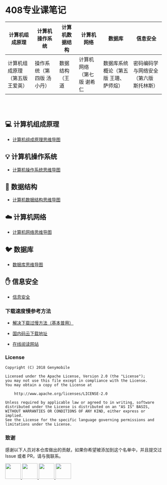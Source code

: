 # 408专业课笔记



| 计算机组成原理| 计算机操作系统 | 计算机数据结构 | 计算机网络| 数据库|信息安全|
| --- | --- | --- | --- | --- | --- |
| 计算机组成原理（第五版 王爱英）|操作系统（第四版 汤小丹）| 数据结构（王道| 计算机网络（第七版 谢希仁 |数据库系统概论（第五版 王珊、萨师煊）| 密码编码学与网络安全（第六版 斯托林斯）|

<br>

<br>

## :computer: 计算机组成原理

- [计算机组成原理思维导图](https://github.com/SSHeRun/CS-Xmind-Note/blob/master/%E8%AE%A1%E7%AE%97%E6%9C%BA%E7%BB%84%E6%88%90%E5%8E%9F%E7%90%86/%E8%AE%A1%E7%AE%97%E6%9C%BA%E7%BB%84%E6%88%90.md)

## :bulb: 计算机操作系统

- [计算机操作系统思维导图](https://github.com/SSHeRun/CS-Xmind-Note/blob/master/%E6%93%8D%E4%BD%9C%E7%B3%BB%E7%BB%9F/%E8%AE%A1%E7%AE%97%E6%9C%BA%E6%93%8D%E4%BD%9C%E7%B3%BB%E7%BB%9F.md)

## :book: 数据结构

- [计算机数据结构思维导图](https://github.com/SSHeRun/CS-Xmind-Note/blob/master/%E6%95%B0%E6%8D%AE%E7%BB%93%E6%9E%84/%E6%95%B0%E6%8D%AE%E7%BB%93%E6%9E%84.md)

## :cloud: 计算机网络 

- [计算机网络思维导图](https://github.com/SSHeRun/CS-Xmind-Note/blob/master/%E8%AE%A1%E7%AE%97%E6%9C%BA%E7%BD%91%E7%BB%9C/README.md)


## :bird: 数据库

- [数据库思维导图](https://github.com/SSHeRun/CS-Xmind-Note/blob/master/%E6%95%B0%E6%8D%AE%E5%BA%93/%E6%95%B0%E6%8D%AE%E5%BA%93.md)

## :hand: 信息安全

- [信息安全](https://github.com/SSHeRun/CS-Xmind-Note/blob/master/%E4%BF%A1%E6%81%AF%E5%AE%89%E5%85%A8/README.md)

### 下载速度慢参考方法
- [解决下载过慢方法（基本普用）](https://blog.csdn.net/Caoyang_He/article/details/104585636)

- [国内码云下载地址](https://gitee.com/ShengSanYi/CS-Xmind-Note)

- [在线阅读网站](http://csnote.fishercloud.tech/)

### License

    Copyright (C) 2018 Genymobile
    
    Licensed under the Apache License, Version 2.0 (the "License");
    you may not use this file except in compliance with the License.
    You may obtain a copy of the License at
    
        http://www.apache.org/licenses/LICENSE-2.0
    
    Unless required by applicable law or agreed to in writing, software
    distributed under the License is distributed on an "AS IS" BASIS,
    WITHOUT WARRANTIES OR CONDITIONS OF ANY KIND, either express or implied.
    See the License for the specific language governing permissions and
    limitations under the License.


### 致谢

感谢以下人员对本仓库做出的贡献，如果你希望被添加到这个名单中，并且提交过 Issue 或者 PR，请与我联系。

<a href="https://github.com/MrXsc">
    <img src="https://avatars3.githubusercontent.com/u/34473538?s=400&u=2c064c9bb6fcd94ae20ab1501bbc6adb63689f6d&v=4" width="50px">
</a> 
<a href="https://github.com/FisherCloud">
    <img src="https://avatars1.githubusercontent.com/u/34730205?s=400&u=f004760a81027023322b2a380477d5244298e5f1&v=4" width="50px">
</a> 
<a href="https://github.com/aleimu">
    <img src="https://avatars1.githubusercontent.com/u/25169064?s=400&u=80699676bd8aba143ad21c6e1fd1ac5f8678b7e2&v=4" width="50px">
</a>
<a href="https://github.com/myleslie">
    <img src="https://avatars2.githubusercontent.com/u/12482315?s=400&u=b1e55bc868abe1a9295cb6e07d5bd629aff7dbb7&v=4" width="50px">
</a> 
